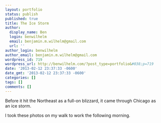 ```yaml
---
layout: portfolio
status: publish
published: true
title: The Ice Storm
author:
  display_name: Ben
  login: benwilhelm
  email: benjamin.m.wilhelm@gmail.com
  url: ''
author_login: benwilhelm
author_email: benjamin.m.wilhelm@gmail.com
wordpress_id: 719
wordpress_url: http://benwilhelm.com/?post_type=portfolio&#038;p=719
date: '2013-02-12 23:37:33 -0600'
date_gmt: '2013-02-12 23:37:33 -0600'
categories: []
tags: []
comments: []
---
```

<p>Before it hit the Northeast as a full-on blizzard, it came through Chicago as an ice storm.</p>
<p>I took these photos on my walk to work the following morning.</p>

